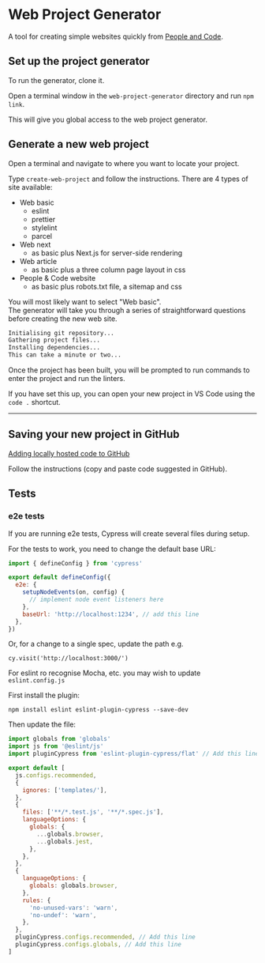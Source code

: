 # Web Project Generator

A tool for creating simple websites quickly from [People and Code](https://people-and-code.com/).

## Set up the project generator

To run the generator, clone it.

Open a terminal window in the `web-project-generator` directory and run `npm link`.

This will give you global access to the web project generator.

## Generate a new web project

Open a terminal and navigate to where you want to locate your project.

Type `create-web-project` and follow the instructions. There are 4 types of site available:

- Web basic
  - eslint
  - prettier
  - stylelint
  - parcel
- Web next
  - as basic plus Next.js for server-side rendering
- Web article
  - as basic plus a three column page layout in css
- People & Code website
  - as basic plus robots.txt file, a sitemap and css

You will most likely want to select "Web basic".  
The generator will take you through a series of straightforward questions before creating the new web site.

```bash
Initialising git repository...
Gathering project files...
Installing dependencies...
This can take a minute or two...
```

Once the project has been built, you will be prompted to run commands to enter the project and run the linters.

If you have set this up, you can open your new project in VS Code using the `code .` shortcut.

---

## Saving your new project in GitHub

[Adding locally hosted code to GitHub](https://docs.github.com/en/migrations/importing-source-code/using-the-command-line-to-import-source-code/adding-locally-hosted-code-to-github)

Follow the instructions (copy and paste code suggested in GitHub).

## Tests

### e2e tests

If you are running e2e tests, Cypress will create several files during setup.

For the tests to work, you need to change the default base URL:

```js
import { defineConfig } from 'cypress'

export default defineConfig({
  e2e: {
    setupNodeEvents(on, config) {
      // implement node event listeners here
    },
    baseUrl: 'http://localhost:1234', // add this line
  },
})
```

Or, for a change to a single spec, update the path e.g.

`cy.visit('http://localhost:3000/')`

For eslint ro recognise Mocha, etc. you may wish to update `eslint.config.js`

First install the plugin:

`npm install eslint eslint-plugin-cypress --save-dev`

Then update the file:

```js
import globals from 'globals'
import js from '@eslint/js'
import pluginCypress from 'eslint-plugin-cypress/flat' // Add this line

export default [
  js.configs.recommended,
  {
    ignores: ['templates/'],
  },
  {
    files: ['**/*.test.js', '**/*.spec.js'],
    languageOptions: {
      globals: {
        ...globals.browser,
        ...globals.jest,
      },
    },
  },
  {
    languageOptions: {
      globals: globals.browser,
    },
    rules: {
      'no-unused-vars': 'warn',
      'no-undef': 'warn',
    },
  },
  pluginCypress.configs.recommended, // Add this line
  pluginCypress.configs.globals, // Add this line
]
```
